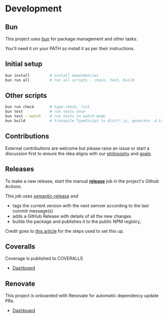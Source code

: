 # Development

## Bun

This project uses [bun](https://bun.sh/) for package management and other tasks.

You'll need it on your PATH so install it as per their instructions.

## Initial setup

```sh
bun install         # install dependencies
bun run all         # run all scripts - check, test, build
```

## Other scripts

```sh
bun run check       # type-check, lint
bun test            # run tests once
bun test --watch    # run tests in watch-mode
bun build           # transpile TypeScript to dist/*.js, generate .d.ts files
```

## Contributions

External contributions are welcome but please raise an issue or start a discussion first to ensure the idea aligns with our [philosophy](./articles/why-yay-machine.md#philosophy) and [goals](./articles/why-yay-machine.md#goals).

## Releases

To make a new release, start the manual [**release**](https://github.com/maurice/yay-machine/actions/workflows/release.yml) job in the project's Github Actions.

This job uses [semantic-release](https://github.com/semantic-release/semantic-release) and 

* tags the current version with the next semver according to the last commit message(s)
* adds a GitHub Release with details of all the new changes
* builds the package and publishes it to the public NPM registry,

Credit goes to [this article](https://dev.to/sahanonp/how-to-setup-semantic-release-with-github-actions-31f3) for the steps used to set this up.

## Coveralls

Coverage is published to COVERALLS

* [Dashboard](https://coveralls.io/github/maurice/yay-machine)

## Renovate

This project is onboarded with Renovate for automatic dependency update PRs.

* [Dashboard](https://developer.mend.io/github/maurice/yay-machine)
